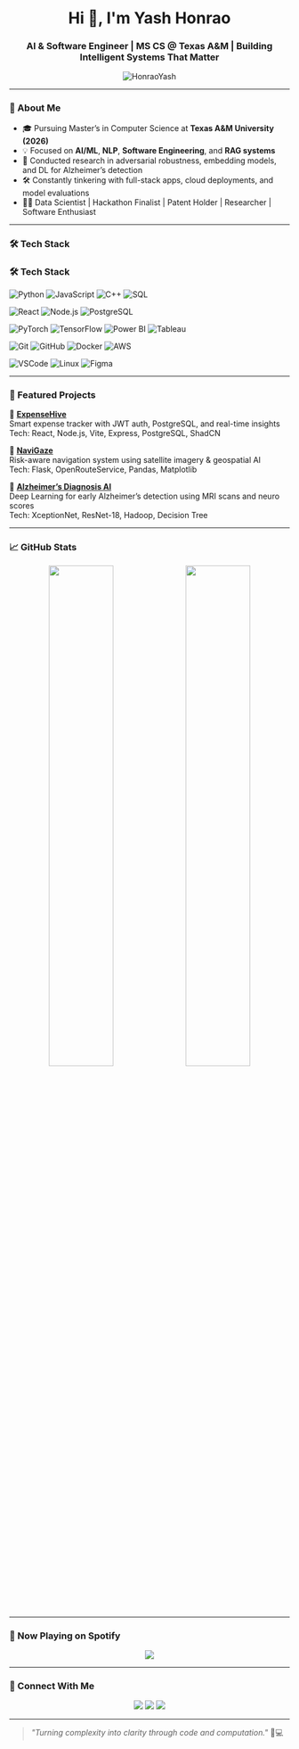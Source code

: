 <h1 align="center">Hi 👋, I'm Yash Honrao</h1>
<h3 align="center">AI & Software Engineer | MS CS @ Texas A&M | Building Intelligent Systems That Matter</h3>

<p align="center">
  <img src="https://komarev.com/ghpvc/?username=HonraoYash&label=Profile%20views&color=0e75b6&style=flat" alt="HonraoYash" />
</p>

---

### 🧠 About Me
- 🎓 Pursuing Master’s in Computer Science at **Texas A&M University (2026)**
- 💡 Focused on **AI/ML**, **NLP**, **Software Engineering**, and **RAG systems**
- 🧪 Conducted research in adversarial robustness, embedding models, and DL for Alzheimer’s detection
- 🛠️ Constantly tinkering with full-stack apps, cloud deployments, and model evaluations
- 🧑‍🏫 Data Scientist | Hackathon Finalist | Patent Holder | Researcher | Software Enthusiast

---

### 🛠️ Tech Stack

### 🛠️ Tech Stack

![Python](https://img.shields.io/badge/Python-3670A0?style=for-the-badge&logo=python&logoColor=white)
![JavaScript](https://img.shields.io/badge/JavaScript-F7DF1E?style=for-the-badge&logo=javascript&logoColor=black)
![C++](https://img.shields.io/badge/C++-00599C?style=for-the-badge&logo=cplusplus&logoColor=white)
![SQL](https://img.shields.io/badge/SQL-005C83?style=for-the-badge&logo=sqlite&logoColor=white)

![React](https://img.shields.io/badge/React-20232A?style=for-the-badge&logo=react&logoColor=61DAFB)
![Node.js](https://img.shields.io/badge/Node.js-339933?style=for-the-badge&logo=nodedotjs&logoColor=white)
![PostgreSQL](https://img.shields.io/badge/PostgreSQL-316192?style=for-the-badge&logo=postgresql&logoColor=white)

![PyTorch](https://img.shields.io/badge/PyTorch-EE4C2C?style=for-the-badge&logo=pytorch&logoColor=white)
![TensorFlow](https://img.shields.io/badge/TensorFlow-FF6F00?style=for-the-badge&logo=tensorflow&logoColor=white)
![Power BI](https://img.shields.io/badge/Power%20BI-F2C811?style=for-the-badge&logo=powerbi&logoColor=black)
![Tableau](https://img.shields.io/badge/Tableau-E97627?style=for-the-badge&logo=tableau&logoColor=white)

![Git](https://img.shields.io/badge/Git-F05032?style=for-the-badge&logo=git&logoColor=white)
![GitHub](https://img.shields.io/badge/GitHub-181717?style=for-the-badge&logo=github&logoColor=white)
![Docker](https://img.shields.io/badge/Docker-0db7ed?style=for-the-badge&logo=docker&logoColor=white)
![AWS](https://img.shields.io/badge/AWS-FF9900?style=for-the-badge&logo=amazonaws&logoColor=white)

![VSCode](https://img.shields.io/badge/VSCode-007ACC?style=for-the-badge&logo=visualstudiocode&logoColor=white)
![Linux](https://img.shields.io/badge/Linux-FCC624?style=for-the-badge&logo=linux&logoColor=black)
![Figma](https://img.shields.io/badge/Figma-F24E1E?style=for-the-badge&logo=figma&logoColor=white)

---

### 🚀 Featured Projects

🔗 [**ExpenseHive**](https://github.com/HonraoYash/ExpenseHive)  
Smart expense tracker with JWT auth, PostgreSQL, and real-time insights  
Tech: React, Node.js, Vite, Express, PostgreSQL, ShadCN  

🔗 [**NaviGaze**](https://github.com/HonraoYash/NaviGaze)  
Risk-aware navigation system using satellite imagery & geospatial AI  
Tech: Flask, OpenRouteService, Pandas, Matplotlib  

🔗 [**Alzheimer’s Diagnosis AI**](https://github.com/HonraoYash/Alzheimer-DL)  
Deep Learning for early Alzheimer’s detection using MRI scans and neuro scores  
Tech: XceptionNet, ResNet-18, Hadoop, Decision Tree  

---

### 📈 GitHub Stats

<p align="center">
  <img src="https://github-readme-stats.vercel.app/api?username=HonraoYash&show_icons=true&theme=radical&hide_border=true" width="48%"/>
  <img src="https://github-readme-stats.vercel.app/api/top-langs/?username=HonraoYash&layout=compact&theme=radical&hide_border=true" width="48%"/>
</p>

---

### 🎵 Now Playing on Spotify

<p align="center">
  <img src="https://spotify-github-profile.vercel.app/api/view?uid=31hdf2ofk52g7ccufee7s4pgi3jq&cover_image=true&theme=novatorem&bar_color=53b14f&bar_color_cover=false" />
</p>

---

### 🤝 Connect With Me

<p align="center">
  <a href="https://linkedin.com/in/yashhonrao" target="_blank"><img src="https://img.shields.io/badge/LinkedIn-blue?style=for-the-badge&logo=linkedin"></a>
  <a href="https://buildwithyash.work" target="_blank"><img src="https://img.shields.io/badge/Portfolio-Website-informational?style=for-the-badge&logo=vercel"></a>
  <a href="mailto:yash.honrao@tamu.edu" target="_blank"><img src="https://img.shields.io/badge/Email-yash.honrao%40tamu.edu-blue?style=for-the-badge&logo=gmail"></a>
</p>

---

> _"Turning complexity into clarity through code and computation."_ 🧠💻

